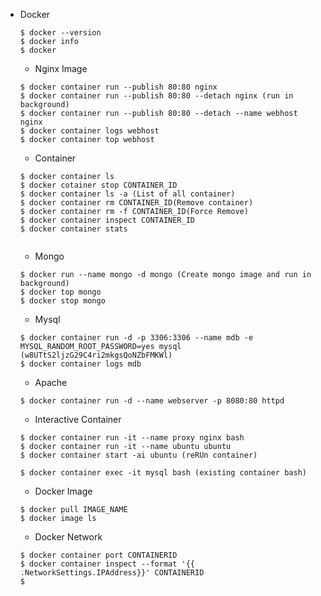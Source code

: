 * Docker
    ```
    $ docker --version
    $ docker info
    $ docker
    ```
    * Nginx Image
    ```
    $ docker container run --publish 80:80 nginx 
    $ docker container run --publish 80:80 --detach nginx (run in background)
    $ docker container run --publish 80:80 --detach --name webhost nginx
    $ docker container logs webhost
    $ docker container top webhost
    
    ```
    * Container
    ```
    $ docker container ls
    $ docker cotainer stop CONTAINER_ID
    $ docker container ls -a (List of all container)
    $ docker container rm CONTAINER_ID(Remove container)
    $ docker container rm -f CONTAINER_ID(Force Remove)
    $ docker container inspect CONTAINER_ID
    $ docker container stats


    ```

    * Mongo
    ```
    $ docker run --name mongo -d mongo (Create mongo image and run in background)
    $ docker top mongo 
    $ docker stop mongo
    ```

    * Mysql
    ```
    $ docker container run -d -p 3306:3306 --name mdb -e MYSQL_RANDOM_ROOT_PASSWORD=yes mysql (w8UTtS2ljzG29C4ri2mkgsQoNZbFMKWl)
    $ docker container logs mdb
    ```
    * Apache
    ```
    $ docker container run -d --name webserver -p 8080:80 httpd
    ```

    * Interactive Container
    ```
    $ docker container run -it --name proxy nginx bash
    $ docker container run -it --name ubuntu ubuntu
    $ docker container start -ai ubuntu (reRUn container)

    $ docker container exec -it mysql bash (existing container bash)
    ```

    * Docker Image
    ```
    $ docker pull IMAGE_NAME
    $ docker image ls
    ```

    * Docker Network
    ```
    $ docker container port CONTAINERID
    $ docker container inspect --format '{{ .NetworkSettings.IPAddress}}' CONTAINERID
    $ 
    ```